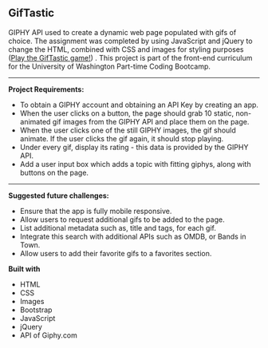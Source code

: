 ## GifTastic

GIPHY API used to create a dynamic web page populated with gifs of choice. The assignment was completed by using JavaScript and jQuery to change the HTML, combined with CSS and images for styling purposes ([Play the GifTastic game!](https://heidijvr.github.io/GifTastic/))
 .
This project is part of the front-end curriculum for the University of Washington Part-time Coding Bootcamp. 

-----

**Project Requirements:**

* To obtain a GIPHY account and obtaining an API Key by creating an app.
* When the user clicks on a button, the page should grab 10 static, non-animated gif images from the GIPHY API and place them on the page.
* When the user clicks one of the still GIPHY images, the gif should animate. If the user clicks the gif again, it should stop playing.
* Under every gif, display its rating - this data is provided by the GIPHY API.
* Add a user input box which adds a topic with fitting giphys, along with buttons on the page.

-----

**Suggested future challenges:**

* Ensure that the app is fully mobile responsive.
* Allow users to request additional gifs to be added to the page.
* List additional metadata such as, title and tags, for each gif.
* Integrate this search with additional APIs such as OMDB, or Bands in Town.
* Allow users to add their favorite gifs to a favorites section.

**Built with**

* HTML
* CSS
* Images
* Bootstrap
* JavaScript
* jQuery
* API of Giphy.com
